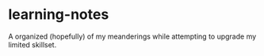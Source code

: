 # learning-notes
A organized (hopefully) of my meanderings while attempting to upgrade my limited skillset.
